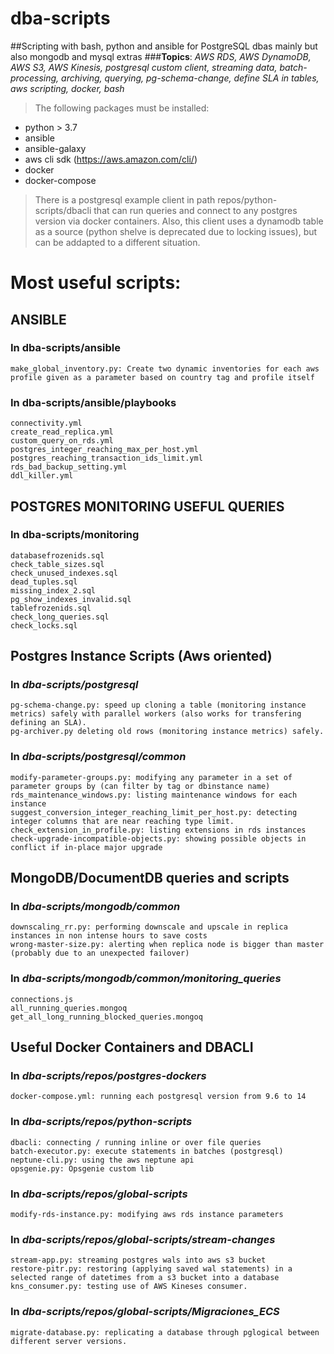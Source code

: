 # dba-scripts
##Scripting with bash, python and ansible for PostgreSQL dbas mainly but also mongodb and mysql extras
###**Topics**: *AWS RDS, AWS DynamoDB, AWS S3, AWS Kinesis, postgresql custom client, streaming data, batch-processing, archiving, querying, pg-schema-change, define SLA in tables, aws scripting, docker, bash* 

> The following packages must be installed:
- python > 3.7 
- ansible
- ansible-galaxy
- aws cli sdk (https://aws.amazon.com/cli/)
- docker
- docker-compose

> There is a postgresql example client in path repos/python-scripts/dbacli that can run queries and connect to any postgres version via docker containers. 
> Also, this client uses a dynamodb table as a source (python shelve is deprecated due to locking issues), but can be addapted to a different situation.

# Most useful scripts:
## ANSIBLE

### In dba-scripts/ansible
```
make_global_inventory.py: Create two dynamic inventories for each aws profile given as a parameter based on country tag and profile itself
``` 

### In dba-scripts/ansible/playbooks
```
connectivity.yml
create_read_replica.yml
custom_query_on_rds.yml
postgres_integer_reaching_max_per_host.yml
postgres_reaching_transaction_ids_limit.yml
rds_bad_backup_setting.yml
ddl_killer.yml
```

## POSTGRES MONITORING USEFUL QUERIES

### In dba-scripts/monitoring
```
databasefrozenids.sql
check_table_sizes.sql
check_unused_indexes.sql
dead_tuples.sql
missing_index_2.sql
pg_show_indexes_invalid.sql
tablefrozenids.sql
check_long_queries.sql
check_locks.sql
```

## Postgres Instance Scripts (Aws oriented)

### In *dba-scripts/postgresql*
```
pg-schema-change.py: speed up cloning a table (monitoring instance metrics) safely with parallel workers (also works for transfering defining an SLA).
pg-archiver.py deleting old rows (monitoring instance metrics) safely.
```

### In *dba-scripts/postgresql/common*
```
modify-parameter-groups.py: modifying any parameter in a set of parameter groups by (can filter by tag or dbinstance name)
rds_maintenance_windows.py: listing maintenance windows for each instance
suggest_conversion_integer_reaching_limit_per_host.py: detecting integer columns that are near reaching type limit. 
check_extension_in_profile.py: listing extensions in rds instances
check-upgrade-incompatible-objects.py: showing possible objects in conflict if in-place major upgrade
```

## MongoDB/DocumentDB queries and scripts #####
### In *dba-scripts/mongodb/common*
```
downscaling_rr.py: performing downscale and upscale in replica instances in non intense hours to save costs
wrong-master-size.py: alerting when replica node is bigger than master (probably due to an unexpected failover)
```

### In *dba-scripts/mongodb/common/monitoring_queries*
```
connections.js
all_running_queries.mongoq
get_all_long_running_blocked_queries.mongoq
```

## Useful Docker Containers and DBACLI  #####
### In *dba-scripts/repos/postgres-dockers*
```
docker-compose.yml: running each postgresql version from 9.6 to 14
```

### In *dba-scripts/repos/python-scripts*
```
dbacli: connecting / running inline or over file queries
batch-executor.py: execute statements in batches (postgresql)
neptune-cli.py: using the aws neptune api
opsgenie.py: Opsgenie custom lib   
```

### In *dba-scripts/repos/global-scripts*
```
modify-rds-instance.py: modifying aws rds instance parameters 
```

### In *dba-scripts/repos/global-scripts/stream-changes*
```
stream-app.py: streaming postgres wals into aws s3 bucket
restore-pitr.py: restoring (applying saved wal statements) in a selected range of datetimes from a s3 bucket into a database
kns_consumer.py: testing use of AWS Kineses consumer.
```


### In *dba-scripts/repos/global-scripts/Migraciones_ECS*
```
migrate-database.py: replicating a database through pglogical between different server versions.
```